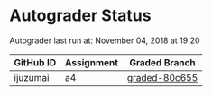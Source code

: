 # Autograder Status
Autograder last run at: November 04, 2018 at 19:20

| GitHub ID | Assignment | Graded Branch |
|-----------|------------|---------------|
| ijuzumai | a4 | [graded-80c655](https://github.com/Fall2018COMP401-001/a4-ijuzumai/tree/graded-80c655) | 
